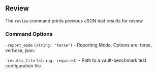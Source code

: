 ## Review

The `review` command prints previous JSON test results for review

### Command Options

`-report_mode` `(string: "terse")` - Reporting Mode. Options are: terse, verbose, json.

`-results_file` `(string: required)` - Path to a vault-benchmark test configuration file.

